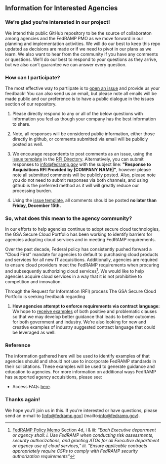 ## Information for Interested Agencies 

### We’re glad you’re interested in our project!

We intend this public GitHub repository to be the source of collaboraton among agencies and the FedRAMP PMO as we move forward in our planning and implementation activities. We will do our best to keep this repo updated as decisions are made or if we need to pivot in our plans as we learn. We also want to hear from the community if you have any comments or questions. We’ll do our best to respond to your questions as they arrive, but we also can’t guarantee we can answer every question.  

### How can I participate?

The most effective way to partiipate is to [open an issue](https://github.com/GSA/fedramp/issues/new) and provide us your feedback! You can also send us an email, but please note all emails will be made public and our preference is to have a public dialogue in the issues section of our repository.

1. Please directly respond to any or all of the below questions with information you feel as though your company has the best information to share.

2. Note, all responses will be considered public information, either those directly in github, or comments submitted via email will be publicly posted as well.

3. We encourage respondents to post comments as an issue, using the [issue template](https://github.com/GSA/fedramp/blob/master/ISSUE_TEMPLATE.md) in the [RFI Directory](https://github.com/GSA/fedramp/tree/master/rfi-directory). Alternatively, you can submit responses to [info@fedramp.gov](mailto:info@fedramp.gov) with the subject line: **"Response to Acquisitions RFI Provided by [COMPANY NAME]"**, however please note all submitted comments will be publicly posted. Also, please note you do not need to submit responses via both channels, and using github is the preferred method as it will will greatly reduce our processing burden.

4. Using the [issue template](https://github.com/GSA/fedramp/blob/master/ISSUE_TEMPLATE.md), all comments should be posted **no later than Friday, December 15th.** 

### So, what does this mean to the agency community?
In our efforts to help agencies continue to adopt secure cloud technologies, the GSA Secure Cloud Portfolio has been working to identify barriers for agencies adopting cloud services and in meeting FedRAMP requirements.

Over the past decade, Federal policy has consistently pushed forward a “Cloud First” mandate for agencies to default to purchasing cloud products and services for all new IT acquisitions. Additionally, agencies are required to ensure cloud providers meet the FedRAMP requirements when procuring and subsequently authorizing cloud services[^1]. We would like to help agencies acquire cloud services in a way that it is not prohibitive to competition and innovation.

Through the Request for Information (RFI) process The GSA Secure Cloud Portfolio is seeking feedback regarding 
1. **How agencies attempt to enforce requirements via contract language:** We hope to [receive examples](https://github.com/GSA/fedramp/blob/master/rfi-directory/contract_language.md) of both positive and problematic clauses so that we may develop better guidance that leads to better outcomes for both government and industry. We’re also looking for new and creative examples of industry suggested contract language that could be leveraged as well.

### Reference
The information gathered here will be used to identify examples of that agencies should and should not use to incorporate FedRAMP standards in their solicitations. These examples will be used to generate guidance and education to agencies. For more information on additional ways FedRAMP has supported agency acquisitions, please see:

* Access FAQs [here](https://www.fedramp.gov/fedramp-acquisition-faqs/).

### Thanks again!
We hope you’ll join us in this. If you’re interested or have questions, please send an e-mail to [info@fedramp.gov] (mailto:info@fedramp.gov). 

[^1]:  [FedRAMP Policy Memo](https://s3.amazonaws.com/sitesusa/wp-content/uploads/sites/482/2015/03/fedrampmemo.pdf) Section 4d, i & iii: _“Each Executive department or agency shall: i. Use FedRAMP when conducting risk assessments, security authorizations, and granting ATOs for all Executive department or agency use of cloud services,” iii. “Ensure applicable contracts appropriately require CSPs to comply with FedRAMP security authorization requirements”_
